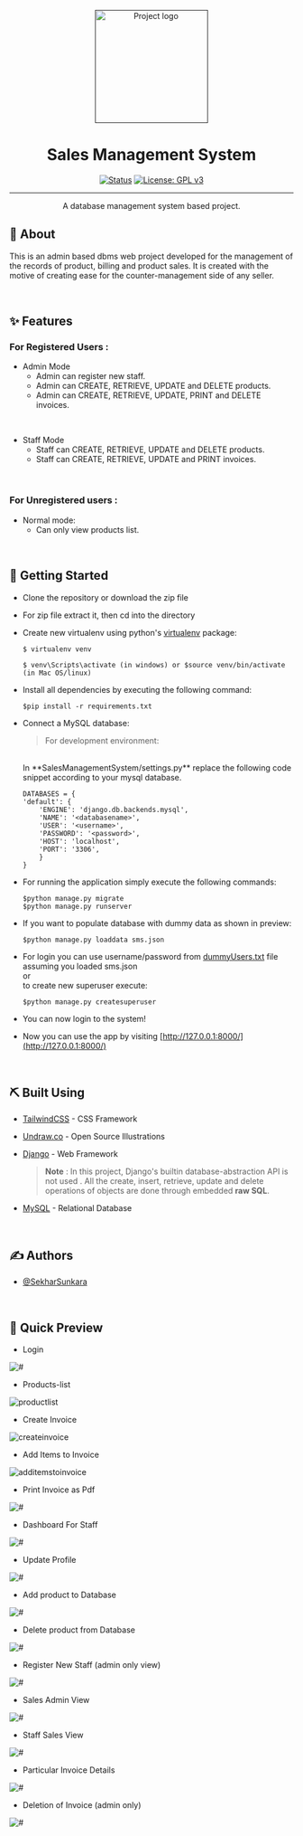 <p align="center">
  <a href="" rel="noopener">
 <img width=200px height=200px src="media\sms.png" alt="Project logo"></a>
</p>

# <div align= "center"> Sales Management System</div>

<div align="center">

[![Status](https://img.shields.io/badge/status-active-success.svg)]()
[![License: GPL v3](https://img.shields.io/badge/License-GPLv3-blue.svg)]()
</div>

---

<p align="center"> A database management system based project.
    <br> 
</p>


## 🧐 About <a name = "about"></a>
This is an admin based dbms web project developed for the management of the records of product, billing and product sales. It is created with the motive of creating ease for the counter-management side of any seller.


<br>


## ✨ Features <a name = "features"></a>

### For Registered Users :

- Admin Mode
   - Admin can register new staff.
   - Admin can CREATE, RETRIEVE, UPDATE and DELETE products.
   - Admin can CREATE, RETRIEVE, UPDATE, PRINT and DELETE invoices.

<br>

- Staff Mode
   - Staff can CREATE, RETRIEVE, UPDATE and DELETE products.
   - Staff can CREATE, RETRIEVE, UPDATE and PRINT invoices.
     
<br>

### For Unregistered users :
- Normal mode:
   - Can only view products list.


<br>

## 🏁 Getting Started <a name = "getting_started"></a>

- Clone the repository or download the zip file

- For zip file extract it, then cd into the directory 

- Create new virtualenv using python's [virtualenv](https://pypi.org/project/virtualenv/) package:

    ```
    $ virtualenv venv

    $ venv\Scripts\activate (in windows) or $source venv/bin/activate (in Mac OS/linux)

    ```

- Install all dependencies by executing the following command:

    ```
    $pip install -r requirements.txt
    ```

- Connect a MySQL database:
    >For development environment:
    <br>
    In **SalesManagementSystem/settings.py** replace the following code snippet according to your mysql database.

    ```
    DATABASES = {
    'default': {
        'ENGINE': 'django.db.backends.mysql',
        'NAME': '<databasename>',
        'USER': '<username>',
        'PASSWORD': '<password>',
        'HOST': 'localhost',
        'PORT': '3306',
        }
    }
    ```

- For running the application simply execute the following commands:

    ```
    $python manage.py migrate
    $python manage.py runserver
    ```

- If you want to populate database with dummy data as shown in preview:
    ```
    $python manage.py loaddata sms.json
    ```

- For login you can use username/password from
    [dummyUsers.txt](./dummyUsers.txt) file
    assuming you loaded sms.json <br>or<br> to create new superuser execute:

    ```
    $python manage.py createsuperuser
    ```
- You can now login to the system!

- Now you can use the app by visiting [http://127.0.0.1:8000/](http://127.0.0.1:8000/)

<br>

## ⛏️ Built Using <a name = "built_using"></a>

- [TailwindCSS](https://tailwindcss.com) - CSS Framework
- [Undraw.co](https://undraw.co/) - Open Source Illustrations
- [Django](https://www.djangoproject.com) - Web Framework

    >**Note** : In this project, Django's builtin  database-abstraction API is not used . All the create, insert, retrieve, update and delete operations of objects are done through embedded **raw SQL**.
- [MySQL](https://www.mysql.com/) - Relational Database

<br>

## ✍️ Authors <a name = "authors"></a>

- [@SekharSunkara](https://github.com/SekharSunkara6)

<br>

## 👀 Quick Preview <a name = "preview"></a>

 - Login 
<p align="">
 <img width=auto height=auto src="media\previewpages\login.png" alt="#">
</p>

 - Products-list 
<p align="">
 <img width=auto height=auto src="media\previewpages\productlist.png" alt="productlist">
</p>

 - Create Invoice 
<p align="">
 <img width=auto height=auto src="media\previewpages\createinvoice1.png" alt="createinvoice">
</p>

 - Add Items to Invoice
<p align="">
 <img width=auto height=auto src="media\previewpages\additemstoinvoice.png" alt="additemstoinvoice">
</p>

 - Print Invoice as Pdf 
<p align="">
 <img width=auto height=auto src="media\previewpages\invoiceprint.png" alt="#">
</p>

 - Dashboard For Staff 
<p align="">
 <img width=auto height=auto src="media\previewpages\dashboard(staff).png" alt="#">
</p>

 - Update Profile
<p align="">
 <img width=auto height=auto src="media\previewpages\UpdateProfile.png" alt="#">
</p>

 - Add product to Database 
<p align="">
 <img width=auto height=auto src="media\previewpages\addproduct.png" alt="#">
</p>

 - Delete product from Database 
<p align="">
 <img width=auto height=auto src="media\previewpages\productdeletion.png" alt="#">
</p>

 - Register New Staff (admin only view)
<p align="">
 <img width=auto height=auto src="media\previewpages\registerstaff.png" alt="#">
</p>

 - Sales Admin View 
<p align="">
 <img width=auto height=auto src="media\previewpages\sales.png" alt="#">
</p>

 - Staff Sales View 
<p align="">
 <img width=auto height=auto src="media\previewpages\sales(staff).png" alt="#">
</p>

 - Particular Invoice Details
<p align="">
 <img width=auto height=auto src="media\previewpages\invoicedetails.png" alt="#">
</p>

 - Deletion of Invoice (admin only) 
<p align="">
 <img width=auto height=auto src="media\previewpages\invoicedeletion.png" alt="#">
</p>





